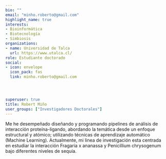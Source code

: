 ```yaml
---
bio: ""
email: "minho.roberto@gmail.com"
highlight_name: true
interests:
- Bioinformática
- Biotecnología
- Simbiosis 
organizations:
- name: Universidad de Talca
  url: https://www.utalca.cl/
role: Estudiante doctorado
social:
- icon: envelope
  icon_pack: fas
  link: minho.roberto@gmail.com




superuser: true
title: Robert Miño
user_groups: ["Investigadores Doctorales"]
---
```


Me he desempeñado diseñando y programando pipelines de análisis de interacción proteína-ligando, abordando la temática desde un enfoque estructural y atómico; utilizando técnicas de aprendizaje automático (Machine Learning). Actualmente, mi linea de investigación esta centrada en estudiar la interacción Fragaria x ananassa  y Penicillium chrysogenum bajo diferentes niveles de sequía.